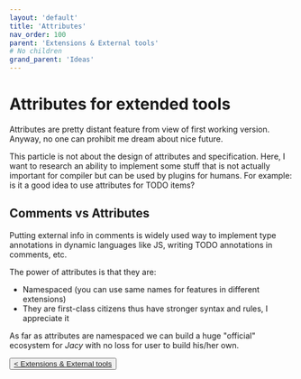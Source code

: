 ```yaml
---
layout: 'default'
title: 'Attributes'
nav_order: 100
parent: 'Extensions & External tools'
# No children
grand_parent: 'Ideas'
---
```


# Attributes for extended tools

Attributes are pretty distant feature from view of first working version. Anyway, no one can prohibit me dream about nice future.

This particle is not about the design of attributes and specification. Here, I want to research an ability to implement some stuff that is not actually important for compiler but can be used by plugins for humans. For example: is it a good idea to use attributes for <span class="inline-code highlight-jc hljs">TODO</span> items?

## Comments vs Attributes

Putting external info in comments is widely used way to implement type annotations in dynamic languages like JS, writing TODO annotations in comments, etc.

The power of attributes is that they are:

- Namespaced (you can use same names for features in different extensions)
- They are first-class citizens thus have stronger syntax and rules, I appreciate it

As far as attributes are namespaced we can build a huge "official" ecosystem for _Jacy_ with no loss for user to build his/her own.
<div class="nav-btn-block">
    <button class="nav-btn left">
    <a class="link" href="/Jacy-Dev-Book/ideas/extended-tools/index.md">< Extensions & External tools</a>
</button>

    
</div>
